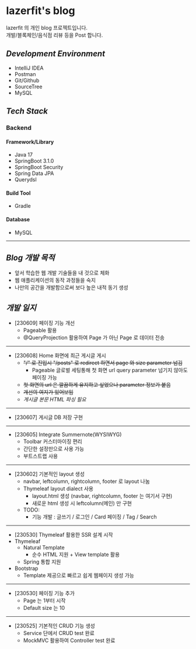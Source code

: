 # lazerfit's blog   

lazerfit 의 개인 blog 프로젝트입니다.   
개발/블록체인/음식점 리뷰 등을 Post 합니다.

## *Development Environment*   

- IntelliJ IDEA
- Postman
- Git/Github
- SourceTree
- MySQL

## *Tech Stack*   

### Backend  

#### Framework/Library   

- Java 17
- SpringBoot 3.1.0
- SpringBoot Security
- Spring Data JPA
- Querydsl

#### Build Tool   

- Gradle


#### Database   

- MySQL
***


## *Blog 개발 목적*   

- 앞서 학습한 웹 개발 기술들을 내 것으로 체화
- 웹 애플리케이션의 동작 과정들을 숙지
- 나만의 공간을 개발함으로써 보다 높은 내적 동기 생성

## *개발 일지*   
- [230609] 페이징 기능 개선   
  - Pageable 활용
  - @QueryProjection 활용하여 Page<Entity> 가 아닌 Page<Dto> 로 데이터 전송   
***
- [230608] Home 화면에 최근 게시글 게시    
  - ~~"/" 로 진입시 "/posts" 로 redirect 하면서 page 와 size parameter 넘김~~   
    - Pageable 글로벌 세팅통해 첫 화면 url query parameter 넘기지 않아도 페이징 가능   
  - ~~첫 화면의 url 은 깔끔하게 유지하고 싶었으나 parameter 정보가 붙음~~      
  - ~~개선의 여지가 있어보임~~      
  - *게시글 본문 HTML 파싱 필요*
***
- [230607] 게시글 DB 저장 구현   
***
- [230605] Integrate Summernote(WYSIWYG)   
  - Toolbar 커스터마이징 편리   
  - 간단한 설정만으로 사용 가능   
  - 부트스트랩 사용   
***
- [230602] 기본적인 layout 생성   
  - navbar, leftcolumn, rightcolumn, footer 로 layout 나눔   
  - Thymeleaf layout dialect 사용
    - layout.html 생성 (navbar, rightcolumn, footer 는 여기서 구현)   
    - 새로운 html 생성 시 leftcolumn(메인) 만 구현           
  - TODO:   
    - 기능 개발 : 글쓰기 / 로그인 / Card 페이징 / Tag / Search    
***
- [230530] Thymeleaf 활용한 SSR 설계 시작
- Thymeleaf   
  - Natural Template   
    - 순수 HTML 지원 + View template 활용
  - Spring 통합 지원   
 - Bootstrap   
   - Template 제공으로 빠르고 쉽게 웹페이지 생성 가능   
***
- [230530] 페이징 기능 추가
  - Page 는 1부터 시작
  - Default size 는 10
***
- [230525] 기본적인 CRUD 기능 생성
  - Service 단에서 CRUD test 완료
  - MockMVC 활용하여 Controller test 완료
